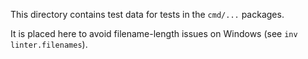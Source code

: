 This directory contains test data for tests in the `cmd/...` packages.

It is placed here to avoid filename-length issues on Windows (see `inv linter.filenames`).
